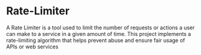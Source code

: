 # Rate-Limiter

A Rate Limiter is a tool used to limit the number of requests or actions a user can make to a service in a given amount of time. This project implements a rate-limiting algorithm that helps prevent abuse and ensure fair usage of APIs or web services
